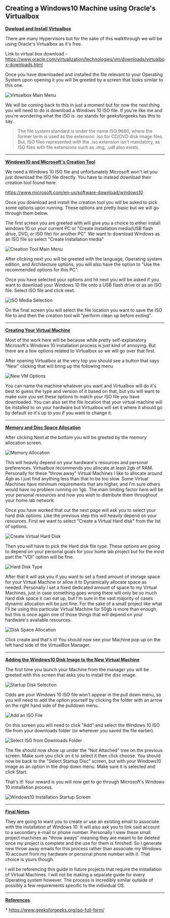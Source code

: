 ## **Creating a Windows10 Machine using Oracle's Virtualbox**




<ins>**Dowload and Install Virtualbox**</ins>

There are many Hypervisors but for the sake of this walkthrough we will be using Oracle's Virtualbox as it's free. 

Link to virtual box download -  https://www.oracle.com/virtualization/technologies/vm/downloads/virtualbox-downloads.html 

Once you have downloaded and installed the file relevant to your Operating System upon opening it you will be greeted by a screen that looks similar to this one.

![Virtualbox Main Menu](https://github.com/I-Am-Crumbles/I-Am-Crumbles.github.io/blob/main/docs/assets/images/winvm1022/Vm01.png)

We will be coming back to this in just a moment but for now the next thing you will need to do is download a Windows 10 ISO file. If you're like me and you're wondering what the ISO is .iso stands for geeksforgeeks has this to say. 

  >The file system standard is under the name ISO 9660, where the former term is used as the extension .iso for CD/DVD disk image files. But, ISO files represented with the .iso extension isn’t mandatory, as ISO files with file extensions such as .img, .udf also exists.



---

<u>**Windows10 and Microsoft's Creation Tool**</u>

We need a Windows 10 ISO file and unfortunately Microsoft won't let you just download the ISO file directly. You have to instead download their creation tool found here: 

https://www.microsoft.com/en-us/software-download/windows10 

Once you download and install the creation tool you will be asked to pick some options upon running. These options are pretty basic but we will go through them below. 

The first screen you are greeted with will give you a choice to either install windows 10 on your current PC or "Create installation media(USB flash drive, DVD, or ISO file) for another PC". We want to download Windows as an ISO file so select "Create Installation media"

![Creation Tool Main Menu](https://github.com/I-Am-Crumbles/I-Am-Crumbles.github.io/blob/main/docs/assets/images/winvm1022/VM02.png)

After clicking next you will be greeted with the language, Operating system edition, and Architecture options, you will also have the option to "Use the recommended options for this PC".  

Once you have selected your options and hit next you will be asked if you want to  download your Windows 10 file onto a  USB flash drive or as an ISO file. Select ISO file and click next.

![ISO Media Selection](https://github.com/I-Am-Crumbles/I-Am-Crumbles.github.io/blob/main/docs/assets/images/winvm1022/vm03.png)

On the final screen you will select the file location you want to save the ISO file to and then the creation tool will "perform clean up before exiting". 



---

<u>**Creating Your Virtual Machine**</u>

Most of the work here will be because while pretty self-explanatory Microsoft's Windows 10 installation process is just kind of annoying. But there are a few options related to Virtualbox so we will go over that first. 

After opening Virtualbox at the very top you should see a button that says "New" clicking that will bring up the following menu 

![New VM Options](https://github.com/I-Am-Crumbles/I-Am-Crumbles.github.io/blob/main/docs/assets/images/winvm1022/vm04.png)

You can name the machine whatever you want and Virtualbox will do it's best to guess the type and version of it based on that, but you will want to make sure you set these options to match your ISO file you have downloaded. You can also set the file location that your virtual machine will be installed to on your hardware but Virtualbox will set it where it should go by default so it's up to you if you want to change it.



---

<u>**Memory and Disc Space Allocation**</u>

After clicking Next at the bottom you will be greeted by the memory allocation screen. 

![Memory Allocation](https://github.com/I-Am-Crumbles/I-Am-Crumbles.github.io/blob/main/docs/assets/images/winvm1022/vm05.png)

This will heavily depend on your hardware's resources and personal preferences. Virtualbox recommends you allocate at least 2gb of RAM. Personally for these "throw away" Virtual Machines I like to allocate around 4gb as I just find anything less than that to be too slow. Some Virtual Machines have minimum requirements that are higher, and I'm sure others would have no problem running on 1gb. The main limiting factor here will be your personal resources and how you wish to distribute them throughout your home lab network.  

Once you have worked that out the next page will ask you to select your hard disk options. Like the previous step this will heavily depend on your resources. First we want to select "Create a Virtual Hard disk" from the list of options.

![Create Virtual Hard Disk](https://github.com/I-Am-Crumbles/I-Am-Crumbles.github.io/blob/main/docs/assets/images/winvm1022/vm06.png)

Then you will have to pick the Hard disk file type. These options are going to depend on your personal goals for your home lab project but for the most part the "VDI" option will be fine. 

![Hard Disk Type](https://github.com/I-Am-Crumbles/I-Am-Crumbles.github.io/blob/main/docs/assets/images/winvm1022/vm07.png)

After that it will ask you if you want to set a fixed amount of storage space for your Virtual Machine or allow it to Dynamically allocate space as needed. Personally I set a fixed dedicated amount of space to my Virtual Machines, just in case something goes wrong there will only be so much hard disk space it can eat up, but I'm sure in the vast majority of cases dynamic allocation will be just fine. For the sake of a small project like what I'll be using this particular Virtual Machine for 50gb is more than enough, but this is once again one of those things that will depend on your hardware's available resources. 

![Disk Space Allocation](https://github.com/I-Am-Crumbles/I-Am-Crumbles.github.io/blob/main/docs/assets/images/winvm1022/vm08.png)

Click create and that's it! You should now see your Machine pop up on the left hand side of the VirtualBox Manager. 



---

<u>**Adding the Windows10 Disk Image to the New Virtual Machine**</u>

The first time you launch your Machine from the manager you will be greeted with this screen that asks you to install the disc image.

![Startup Disk Selection](https://github.com/I-Am-Crumbles/I-Am-Crumbles.github.io/blob/main/docs/assets/images/winvm1022/vm09.png)

Odds are your Windows 10 ISO file won't appear in the pull down menu, so you will need to add the option yourself by clicking the folder with an arrow on the right hand side of the pulldown menu.

![Add an ISO File](https://github.com/I-Am-Crumbles/I-Am-Crumbles.github.io/blob/main/docs/assets/images/winvm1022/vm10.png)

On this screen you will need to click "Add" and select the Windows 10 ISO file from your downloads folder (or wherever you saved the file earlier). 

![Select ISO from Downloads Folder](https://github.com/I-Am-Crumbles/I-Am-Crumbles.github.io/blob/main/docs/assets/images/winvm1022/vm11.png)

The file should now show up under the "Not Attached" tree on the previous screen. Make sure you click on it to select it then click choose. You should now be back to the "Select Startup Disc" screen, but with your Windows10 image as an option in the drop down menu. Make sure it is selected and click Start. 

That's it! Your reward is you will now get to go through Microsoft's Windows 10 installation process.

![Windows10 Installation Startup Screen](https://github.com/I-Am-Crumbles/I-Am-Crumbles.github.io/blob/main/docs/assets/images/winvm1022/vm12.png)



---

<u>**Final Notes**</u>

They are going to want you to create or use an existing email to associate with the installation of Windows 10. It will also ask you to link said account to a secondary e-mail or phone number. Personally I view these small project machines as "throw aways" meaning they are meant to be deleted once my project is complete and the use for them is finished. So I generate new throw away emails for this process rather than associate my Windows 10 account from my hardware or personal phone number with it. That choice is yours though. 

I will be referencing this guide in future projects that require the installation of Virtual Machines. I will not be making a separate guide for every Operating system however. The process is incredibly similar outside of possibly a few requirements specific to the individual OS.



---

<u>**References**</u>

\* https://www.geeksforgeeks.org/iso-full-form/

